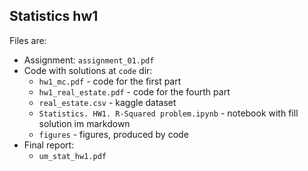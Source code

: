 ## Statistics hw1

Files are:
* Assignment: `assignment_01.pdf`
* Code with solutions at `code` dir: 
	* `hw1_mc.pdf` - code for the first part 
	* `hw1_real_estate.pdf` - code for the fourth part
	* `real_estate.csv` - kaggle dataset
	* `Statistics. HW1. R-Squared problem.ipynb` - notebook with fill solution im markdown
	* `figures` - figures, produced by code
* Final report:
	* `um_stat_hw1.pdf`
